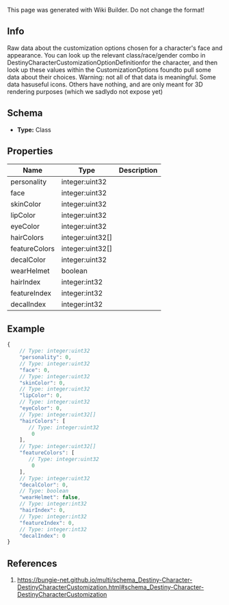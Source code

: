 <span class="wiki-builder">This page was generated with Wiki Builder. Do not change the format!</span>

## Info
Raw data about the customization options chosen for a character's face and appearance. You can look up the relevant class/race/gender combo in DestinyCharacterCustomizationOptionDefinitionfor the character, and then look up these values within the CustomizationOptions foundto pull some data about their choices.  Warning: not all of that data is meaningful.  Some data hasuseful icons.  Others have nothing, and are only meant for 3D rendering purposes (which we sadlydo not expose yet)

## Schema
* **Type:** Class

## Properties
Name | Type | Description
---- | ---- | -----------
personality | integer:uint32 | 
face | integer:uint32 | 
skinColor | integer:uint32 | 
lipColor | integer:uint32 | 
eyeColor | integer:uint32 | 
hairColors | integer:uint32[] | 
featureColors | integer:uint32[] | 
decalColor | integer:uint32 | 
wearHelmet | boolean | 
hairIndex | integer:int32 | 
featureIndex | integer:int32 | 
decalIndex | integer:int32 | 

## Example
```javascript
{
    // Type: integer:uint32
    "personality": 0,
    // Type: integer:uint32
    "face": 0,
    // Type: integer:uint32
    "skinColor": 0,
    // Type: integer:uint32
    "lipColor": 0,
    // Type: integer:uint32
    "eyeColor": 0,
    // Type: integer:uint32[]
    "hairColors": [
       // Type: integer:uint32
        0
    ],
    // Type: integer:uint32[]
    "featureColors": [
       // Type: integer:uint32
        0
    ],
    // Type: integer:uint32
    "decalColor": 0,
    // Type: boolean
    "wearHelmet": false,
    // Type: integer:int32
    "hairIndex": 0,
    // Type: integer:int32
    "featureIndex": 0,
    // Type: integer:int32
    "decalIndex": 0
}

```

## References
1. https://bungie-net.github.io/multi/schema_Destiny-Character-DestinyCharacterCustomization.html#schema_Destiny-Character-DestinyCharacterCustomization
